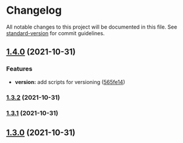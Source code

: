 # Changelog

All notable changes to this project will be documented in this file. See [standard-version](https://github.com/conventional-changelog/standard-version) for commit guidelines.

## [1.4.0](https://github.com/smirnovanv/node-basics/compare/v1.3.2...v1.4.0) (2021-10-31)


### Features

* **version:** add scripts for versioning ([565fe14](https://github.com/smirnovanv/node-basics/commit/565fe14720ca79bf69984a09e466847c313ef46b))

### [1.3.2](https://github.com/smirnovanv/node-basics/compare/v1.3.1...v1.3.2) (2021-10-31)

### [1.3.1](https://github.com/smirnovanv/node-basics/compare/v1.3.0...v1.3.1) (2021-10-31)

## [1.3.0](https://github.com/smirnovanv/node-basics/compare/v1.2.0...v1.3.0) (2021-10-31)
